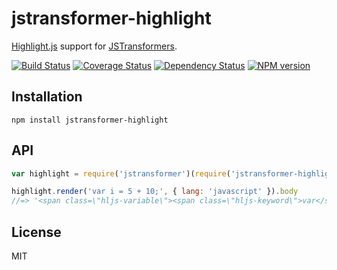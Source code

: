 # jstransformer-highlight

[Highlight.js](http://highlightjs.org) support for [JSTransformers](http://github.com/jstransformers).

[![Build Status](https://img.shields.io/travis/jstransformers/jstransformer-highlight/master.svg)](https://travis-ci.org/jstransformers/jstransformer-highlight)
[![Coverage Status](https://img.shields.io/coveralls/jstransformers/jstransformer-highlight/master.svg)](https://coveralls.io/r/jstransformers/jstransformer-highlight?branch=master)
[![Dependency Status](https://img.shields.io/david/jstransformers/jstransformer-highlight/master.svg)](http://david-dm.org/jstransformers/jstransformer-highlight)
[![NPM version](https://img.shields.io/npm/v/jstransformer-highlight.svg)](https://www.npmjs.org/package/jstransformer-highlight)

## Installation

    npm install jstransformer-highlight

## API

```js
var highlight = require('jstransformer')(require('jstransformer-highlight'))

highlight.render('var i = 5 + 10;', { lang: 'javascript' }).body
//=> '<span class=\"hljs-variable\"><span class=\"hljs-keyword\">var</span> i</span> = <span class=\"hljs-number\">5</span> + <span class=\"hljs-number\">10</span>;'
```

## License

MIT
